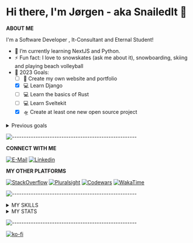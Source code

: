 # Hi there, I'm Jørgen - aka Snailedlt 👋

**ABOUT ME**

I'm a Software Developer , It-Consultant and Eternal Student!

- 🌱 I’m currently learning NextJS and Python.
- ⚡ Fun fact: I love to snowskates (ask me about it), snowboarding, skiing and playing beach volleyball
- 🥅 2023 Goals:
  - [ ] 📄 Create my own website and portfolio
  - [x] 💻 Learn Django
  - [ ] 💻 Learn the basics of Rust
  - [ ] 💻 Learn Sveltekit
  - [x] 🛸 Create at least one new open source project

<details>
  <summary>Previous goals</summary>

- 🥅 2022 Goals:
  - [ ] 🎮 Learn Game Development (Love2D, Unreal/Unity/Godot, Blender)
  - [ ] 💻 Become proficient with C#
  - [x] 💻 Become proficient with Svelte and NodeJS
  - [x] 🛸 Contribute more to Open Source projects
  - [ ] 📄 Create my own website and portfolio

</details>

![-----------------------------------------------------](https://raw.githubusercontent.com/andreasbm/readme/master/assets/lines/aqua.png)

**CONNECT WITH ME**

[<img title="E-Mail" height=50px src="https://mailmeteor.com/logos/assets/SVG/Gmail_Logo.svg" />][mail]
[<img title="Linkedin" height=50px src="https://cdn.jsdelivr.net/gh/devicons/devicon/icons/linkedin/linkedin-original.svg" />][linkedin]

**MY OTHER PLATFORMS**

[<img title="StackOverflow" height=50px src="https://upload.wikimedia.org/wikipedia/commons/e/ef/Stack_Overflow_icon.svg" />][stackoverflow]
[<img title="Pluralsight" height=50px src="https://user-images.githubusercontent.com/43886029/184349691-bc76017d-1548-4663-8aad-8c1415b99f27.svg" />][pluralsight]
[<img title="Codewars" height=50px src="https://www.codewars.com/packs/assets/logo.61192cf7.svg" />][codewars]
[<img title="WakaTime" height=50px src="https://user-images.githubusercontent.com/43886029/193454699-4bd4e5d2-4dfb-4093-bd2a-35915fe0daf4.svg" />][wakatime]

![-----------------------------------------------------](https://raw.githubusercontent.com/andreasbm/readme/master/assets/lines/aqua.png)

<details>
  <summary>MY SKILLS</summary>

  <div align="center">
    <i
      >Languages, Frameworks and Databases are ordered by proficiency (highest
      to lowest)</i
    >
  </div>

  <div align="center"><h3>Languages</h3></div>
  <table align="center" width="400px">
    <tbody>
      <tr valign="top">
        <td width="80px" align="center">
          <span
            ><sup><b>JavaScript</b></sup></span
          ><br />
          <img
            alt="JavaScript"
            title="JavaScript"
            width="50px"
            src="https://cdn.jsdelivr.net/gh/devicons/devicon/icons/javascript/javascript-original.svg"
          />
        </td>
        <td width="80px" align="center">
          <span
            ><sup><b>TypeScript</b></sup></span
          ><br />
          <img
            alt="TypeScript"
            title="TypeScript"
            width="50px"
            src="https://cdn.jsdelivr.net/gh/devicons/devicon/icons/typescript/typescript-original.svg"
          />
        </td>
        <td width="80px" align="center">
          <span
            ><sup><b>Groovy</sup></b></span
          ><br />
          <img
            alt="Groovy"
            title="Groovy"
            width="50px"
            src="https://cdn.jsdelivr.net/gh/devicons/devicon/icons/groovy/groovy-original.svg"
          />
        </td>
        <td width="80px" align="center">
          <span
            ><sup><b>Java</sup></b></span
          ><br />
          <img
            alt="Java"
            title="Java"
            width="50px"
            src="https://cdn.jsdelivr.net/gh/devicons/devicon/icons/java/java-original.svg"
          />
        </td>
        <td width="80px" align="center">
          <span
            ><sup><b>Python</sup></b></span
          ><br />
          <img
            alt="Python"
            title="Python"
            width="50px"
            src="https://cdn.jsdelivr.net/gh/devicons/devicon/icons/python/python-original.svg"
          />
        </td>
      </tr>
      <tr valign="top">
        <td width="80px" align="center">
          <span
            ><sup><b>Bash</sup></b></span
          ><br />
          <img
            alt="Bash"
            title="Bash"
            width="50px"
            src="https://cdn.jsdelivr.net/gh/devicons/devicon/icons/bash/bash-original.svg"
          />
        </td>
        <td width="80px" align="center">
          <span
            ><sup><b>HTML5</sup></b></span
          ><br />
          <img
            alt="HTML5"
            title="HTML5"
            width="50px"
            src="https://cdn.jsdelivr.net/gh/devicons/devicon/icons/html5/html5-original.svg"
          />
        </td>
        <td width="80px" align="center">
          <span
            ><sup><b>Kotlin</sup></b></span
          ><br />
          <img
            alt="Kotlin"
            title="Kotlin"
            width="50px"
            src="https://cdn.jsdelivr.net/gh/devicons/devicon/icons/kotlin/kotlin-original.svg"
          />
        </td>
        <td width="80px" align="center">
          <span
            ><sup><b>PHP</sup></b></span
          ><br />
          <img
            alt="PHP"
            title="PHP"
            width="50px"
            src="https://cdn.jsdelivr.net/gh/devicons/devicon/icons/php/php-original.svg"
          />
        </td>
        <td width="80px" align="center">
          <span
            ><sup><b>CSS3</sup></b></span
          ><br />
          <img
            alt="CSS3"
            title="CSS3"
            width="50px"
            src="https://cdn.jsdelivr.net/gh/devicons/devicon/icons/css3/css3-original.svg"
          />
        </td>
      </tr>
      <tr>
        <td width="100rem" align="center">
          <span
            ><sup><b>C#</sup></b></span
          ><br />
          <img
            alt="C#"
            title="C#"
            width="50px"
            src="https://cdn.jsdelivr.net/gh/devicons/devicon/icons/csharp/csharp-original.svg"
          />
        </td>
        <td width="80px" align="center">
          <span
            ><sup><b>Lua</sup></b></span
          ><br />
          <img
            alt="Lua"
            title="Lua"
            width="50px"
            src="https://cdn.jsdelivr.net/gh/devicons/devicon/icons/lua/lua-original.svg"
          />
        </td>
      </tr>
    </tbody>
  </table>

  <div align="center"><h3>Frameworks and Libraries</h3></div>
  <table align="center" width="400px">
    <tbody>
      <tr valign="top">
        <td width="80px" align="center">
          <span
            ><sup><b>Svelte</sup></b></span
          ><br />
          <img
            alt="Svelte"
            title="Svelte"
            width="50px"
            src="https://cdn.jsdelivr.net/gh/devicons/devicon/icons/svelte/svelte-original.svg"
          />
        </td>
        <td width="80px" align="center">
          <span
            ><sup><b>Django</sup></b></span
          ><br />
          <img
            alt="Django"
            title="Django"
            width="50px"
            src="https://cdn.jsdelivr.net/gh/devicons/devicon/icons/django/django-plain.svg"
          />
        </td>
        <td width="80px" align="center">
          <span
            ><sup><b>Vue</sup></b></span
          ><br />
          <img
            alt="Vue"
            title="Vue"
            width="50px"
            src="https://cdn.jsdelivr.net/gh/devicons/devicon/icons/vuejs/vuejs-original.svg"
          />
        </td>
        <td width="80px" align="center">
          <span
            ><sup><b>Laravel</sup></b></span
          ><br />
          <img
            alt="Laravel"
            title="Laravel"
            width="50px"
            src="https://cdn.jsdelivr.net/gh/devicons/devicon/icons/laravel/laravel-plain.svg"
          />
        </td>
        <td width="80px" align="center">
          <span
            ><sup><b>Discord.js</sup></b></span
          ><br />
          <img
            alt="Discord.js"
            title="Discord.js"
            width="50px"
            src="https://cdn.jsdelivr.net/gh/devicons/devicon/icons/discordjs/discordjs-original.svg"
          />
        </td>
      </tr>
      <tr valign="top">
        <td width="80px" align="center">
          <span
            ><sup><b>Node.js</sup></b></span
          ><br />
          <img
            alt="Node.js"
            title="Node.js"
            width="50px"
            src="https://cdn.jsdelivr.net/gh/devicons/devicon/icons/nodejs/nodejs-original.svg"
          />
        </td>
        <td width="80px" align="center">
          <span
            ><sup><b>FastAPI</sup></b></span
          ><br />
          <img
            alt="FastAPI"
            title="FastAPI"
            width="50px"
            src="https://cdn.jsdelivr.net/gh/devicons/devicon/icons/fastapi/fastapi-original.svg"
          />
        </td>
        <td width="80px" align="center">
          <span
            ><sup><b>React</sup></b></span
          ><br />
          <img
            alt="React"
            title="React"
            width="50px"
            src="https://cdn.jsdelivr.net/gh/devicons/devicon/icons/react/react-original.svg"
          />
        </td>
        <td width="80px" align="center">
          <span
            ><sup><b>Meteor</sup></b></span
          ><br />
          <img
            alt="Meteor"
            title="Meteor"
            width="50px"
            src="https://cdn.jsdelivr.net/gh/devicons/devicon/icons/meteor/meteor-original.svg"
          />
        </td>
      </tr>
    </tbody>
  </table>

  <div align="center"><h3>Databases</h3></div>
  <table align="center" width="400px">
    <tbody>
      <tr valign="top">
        <td width="80px" align="center">
          <span
            ><sup><b>Azure SQL Database</sup></b></span
          ><br />
          <img
            alt="Azure SQL Database"
            title="Azure SQL Database"
            width="50px"
            src="https://code.benco.io/icon-collection/azure-docs/sql-database.svg"
          />
        </td>
        <td width="80px" align="center">
          <span
            ><sup><b>MariaDB</sup></b></span
          ><br />
          <img
            alt="MariaDB"
            title="MariaDB"
            width="50px"
            src="https://mariadb.com/wp-content/uploads/2019/11/mariadb-logo-vertical_blue.svg"
          />
        </td>
        <td width="80px" align="center">
          <span
            ><sup><b>MySQL</sup></b></span
          ><br />
          <img
            alt="MySQL"
            title="MySQL"
            width="50px"
            src="https://cdn.jsdelivr.net/gh/devicons/devicon/icons/mysql/mysql-original.svg"
          />
        </td>
        <td width="80px" align="center">
          <span
            ><sup><b>SQLite</sup></b></span
          ><br />
          <img
            alt="SQLite"
            title="SQLite"
            width="50px"
            src="https://cdn.jsdelivr.net/gh/devicons/devicon/icons/sqlite/sqlite-original.svg"
          />
        </td>
        <td width="80px" align="center">
          <span
            ><sup><b>MongoDB</sup></b></span
          ><br />
          <img
            alt="MongoDB"
            title="MongoDB"
            width="50px"
            src="https://cdn.jsdelivr.net/gh/devicons/devicon/icons/mongodb/mongodb-original.svg"
          />
        </td>
      </tr>
    </tbody>
  </table>

  <div align="center"><h3>IDE's and Code Editors</h3></div>
  <table align="center" width="400px">
    <tbody>
      <tr valign="top">
        <td width="80px" align="center">
          <span
            ><sup><b>VSCode</sup></b></span
          ><br />
          <img
            align="bottom"
            alt="Visual Studio Code"
            title="Visual Studio Code"
            width="50px"
            src="https://cdn.jsdelivr.net/gh/devicons/devicon/icons/vscode/vscode-original.svg"
          />
        </td>
        <td width="80px" align="center">
          <span
            ><sup><b>Android Studio</sup></b></span
          ><br />
          <img
            align="bottom"
            alt="Android Studio"
            title="Android Studio"
            width="50px"
            src="https://cdn.jsdelivr.net/gh/devicons/devicon/icons/androidstudio/androidstudio-original.svg"
          />
        </td>
        <td width="80px" align="center">
          <span
            ><sup><b>PHPStorm</sup></b></span
          ><br />
          <img
            align="bottom"
            alt="PHPStorm"
            title="PHPStorm"
            width="50px"
            src="https://cdn.freebiesupply.com/logos/large/2x/phpstorm-1-logo-svg-vector.svg"
          />
        </td>
        <td width="80px" align="center">
          <span
            ><sup><b>IntelliJ</sup></b></span
          ><br />
          <img
            alt="IntelliJ"
            title="IntelliJ"
            width="50px"
            src="https://cdn.freebiesupply.com/logos/large/2x/intellij-idea-1-logo-svg-vector.svg"
          />
        </td>
        <td width="80px" align="center">
          <span
            ><sup><b>Netbeans</sup></b></span
          ><br />
          <img
            alt="Netbeans"
            title="Netbeans"
            width="50px"
            src="https://upload.wikimedia.org/wikipedia/commons/9/98/Apache_NetBeans_Logo.svg"
          />
        </td>
      </tr>
      <tr valign="top">
        <td width="80px" align="center">
          <span
            ><sup><b>Visual Studio</sup></b></span
          ><br />
          <img
            alt="Visual Studio"
            title="Visual Studio"
            width="50px"
            src="https://cdn.jsdelivr.net/gh/devicons/devicon/icons/visualstudio/visualstudio-plain.svg"
          />
        </td>
      </tr>
    </tbody>
  </table>

  <div align="center"><h3>Tools</h3></div>
  <table align="center" width="400px">
    <tbody>
      <tr valign="top">
        <td width="80px" align="center">
          <span
            ><sup><b>Git</sup></b></span
          ><br />
          <img
            alt="Git"
            title="Git"
            width="50px"
            src="https://cdn.jsdelivr.net/gh/devicons/devicon/icons/git/git-original.svg"
          />
        </td>
        <td width="80px" align="center">
          <span
            ><sup><b>GitHub</sup></b></span
          ><br />
          <picture
            ><source
              media="(prefers-color-scheme: dark)"
              srcset="
                https://user-images.githubusercontent.com/43886029/180790910-37fc43da-eb83-4db6-9079-469fe83be1d5.svg
              " />
            <img
              alt="GitHub"
              title="GitHub"
              width="50px"
              src="https://cdn.jsdelivr.net/gh/devicons/devicon/icons/github/github-original.svg"
          /></picture>
        </td>
        <td width="80px" align="center">
          <span
            ><sup><b>GitLab</sup></b></span
          ><br />
          <img
            alt="GitLab"
            title="GitLab"
            width="50px"
            src="https://cdn.jsdelivr.net/gh/devicons/devicon/icons/gitlab/gitlab-original.svg"
          />
        </td>
        <td width="80px" align="center">
          <span
            ><sup><b>BitBucket</sup></b></span
          ><br />
          <img
            alt="BitBucket"
            title="BitBucket"
            width="50px"
            src="https://cdn.jsdelivr.net/gh/devicons/devicon/icons/bitbucket/bitbucket-original.svg"
          />
        </td>
        <td width="80px" align="center">
          <span
            ><sup><b>Azure DevOps</sup></b></span
          ><br />
          <img
            alt="Azure DevOps"
            title="Azure DevOps"
            width="50px"
            src="https://cdn.jsdelivr.net/npm/simple-icons@3.13.0/icons/azuredevops.svg"
          />
        </td>
      </tr>
      <tr valign="top">
        <td width="80px" align="center">
          <span
            ><sup><b>Azure</sup></b></span
          ><br />
          <img
            alt="Azure"
            title="Azure"
            width="50px"
            src="https://cdn.jsdelivr.net/gh/devicons/devicon/icons/azure/azure-original.svg"
          />
        </td>
        <td width="80px" align="center">
          <span
            ><sup><b>Azure Data Factory</sup></b></span
          ><br />
          <img
            alt="Azure Data Factory"
            title="Azure Data Factory"
            width="50px"
            src="https://code.benco.io/icon-collection/azure-docs/data-factory.svg"
          />
        </td>
        <td width="80px" align="center">
          <span
            ><sup><b>Azure Logic Apps</sup></b></span
          ><br />
          <img
            alt="Azure Logic Apps"
            title="Azure Logic Apps"
            width="50px"
            src="https://code.benco.io/icon-collection/azure-docs/logic-apps.svg"
          />
        </td>
        <td width="80px" align="center">
          <span
            ><sup><b>Power BI</sup></b></span
          ><br />
          <img
            alt="Power BI"
            title="Power BI"
            width="50px"
            src="https://powerbi.microsoft.com/pictures/application-logos/svg/powerbi.svg"
          />
        </td>
        <td width="80px" align="center">
          <span
            ><sup><b>Jira</sup></b></span
          ><br />
          <img
            alt="Jira"
            title="Jira"
            width="50px"
            src="https://cdn.jsdelivr.net/gh/devicons/devicon/icons/jira/jira-original.svg"
          />
        </td>
      </tr>
      <tr valign="top">
        <td width="80px" align="center">
          <span
            ><sup><b>Confluence</sup></b></span
          ><br />
          <img
            alt="Confluence"
            title="Confluence"
            width="50px"
            src="https://cdn.jsdelivr.net/gh/devicons/devicon/icons/confluence/confluence-original.svg"
          />
        </td>
        <td width="80px" align="center">
          <span
            ><sup><b>Trello</sup></b></span
          ><br />
          <img
            alt="Trello"
            title="Trello"
            width="50px"
            src="https://cdn.jsdelivr.net/gh/devicons/devicon/icons/trello/trello-plain.svg"
          />
        </td>
        <td width="80px" align="center">
          <span
            ><sup><b>IFTTT</sup></b></span
          ><br />
          <img
            alt="IFTTT"
            title="IFTTT"
            width="50px"
            src="https://cdn.jsdelivr.net/gh/devicons/devicon/icons/ifttt/ifttt-original.svg"
          />
        </td>
        <td width="80px" align="center">
          <span
            ><sup><b>Jenkins</sup></b></span
          ><br />
          <img
            alt="Jenkins"
            title="Jenkins"
            width="50px"
            src="https://raw.githubusercontent.com/devicons/devicon/1119b9f84c0290e0f0b38982099a2bd027a48bf1/icons/jenkins/jenkins-original.svg"
          />
        </td>
        <td width="80px" align="center">
          <span
            ><sup><b>Maven</sup></b></span
          ><br />
          <img
            alt="Maven"
            title="Maven"
            width="50px"
            src="https://user-images.githubusercontent.com/43886029/158700244-8b9a5dd1-53e8-4ea5-a0d5-3727094a35d6.svg"
          />
        </td>
      </tr>
    </tbody>
  </table>

  <div align="center"><h3>Operating Systems</h3></div>
  <table align="center" width="400px">
    <tbody>
      <tr valign="top">
        <td width="80px" align="center">
          <span
            ><sup><b>Windows 10</sup></b></span
          ><br />
          <img
            alt="Windows 10"
            title="Windows 10"
            width="50px"
            src="https://upload.wikimedia.org/wikipedia/commons/4/48/Windows_logo_-_2012_%28dark_blue%29.svg"
          />
        </td>
        <td width="80px" align="center">
          <span
            ><sup><b>Linux</sup></b></span
          ><br />
          <img
            alt="Linux"
            title="Linux"
            width="50px"
            src="https://cdn.jsdelivr.net/gh/devicons/devicon/icons/linux/linux-original.svg"
          />
        </td>
        <td width="80px" align="center">
          <span
            ><sup><b>Ubuntu</sup></b></span
          ><br />
          <img
            alt="Ubuntu"
            title="Ubuntu"
            width="50px"
            src="https://cdn.jsdelivr.net/gh/devicons/devicon/icons/ubuntu/ubuntu-plain.svg"
          />
        </td>
      </tr>
    </tbody>
  </table>

  <div align="center"><h3>Game Development</h3></div>
  <table align="center" width="400px">
    <tbody>
      <tr valign="top">
        <td width="80px" align="center">
          <span
            ><sup><b>Unity</sup></b></span
          ><br />
          <img
            alt="Unity"
            title="Unity"
            width="50px"
            src="https://cdn.jsdelivr.net/gh/devicons/devicon/icons/unity/unity-original.svg"
          />
        </td>
        <td width="80px" align="center">
          <span
            ><sup><b>LOVE2D</sup></b></span
          ><br />
          <img
            alt="LOVE2D"
            title="LOVE2D"
            width="50px"
            src="https://user-images.githubusercontent.com/43886029/169504610-658aacdf-ee9c-41f3-aad2-5eebaa3f5d26.png"
          />
        </td>
      </tr>
    </tbody>
  </table>
</details>

<details>
  <summary>MY STATS</summary>

<div align="center">

_Check out [my wakatime profile](https://wakatime.com/@Snailedlt) to see more stats_

<img width="50%" alt="Snailedlt's GitHub Stats" src="https://github-readme-stats.vercel.app/api?username=Snailedlt&&theme=react-dark&show_icons=true&hide_border=true&bg_color=0d1117&title_color=22eded&icon_color=22eded&text_color=cacaca&color=22eded&border_radius=0&count_private=true" />

  <!--START_SECTION:waka-->
![Code Time](http://img.shields.io/badge/Code%20Time-797%20hrs%202%20mins-blue)

![Profile Views](http://img.shields.io/badge/Profile%20Views-0-blue)

![Lines of code](https://img.shields.io/badge/From%20Hello%20World%20I%27ve%20Written-25.5%20million%20lines%20of%20code-blue)

**I'm an Early 🐤** 

```text
🌞 Morning                4268 commits        █████░░░░░░░░░░░░░░░░░░░░   19.59 % 
🌆 Daytime                10338 commits       ████████████░░░░░░░░░░░░░   47.46 % 
🌃 Evening                4951 commits        ██████░░░░░░░░░░░░░░░░░░░   22.73 % 
🌙 Night                  2227 commits        ███░░░░░░░░░░░░░░░░░░░░░░   10.22 % 
```
📅 **I'm Most Productive on Friday** 

```text
Monday                   4272 commits        █████░░░░░░░░░░░░░░░░░░░░   19.61 % 
Tuesday                  2920 commits        ███░░░░░░░░░░░░░░░░░░░░░░   13.40 % 
Wednesday                4052 commits        █████░░░░░░░░░░░░░░░░░░░░   18.60 % 
Thursday                 2864 commits        ███░░░░░░░░░░░░░░░░░░░░░░   13.15 % 
Friday                   5331 commits        ██████░░░░░░░░░░░░░░░░░░░   24.47 % 
Saturday                 947 commits         █░░░░░░░░░░░░░░░░░░░░░░░░   04.35 % 
Sunday                   1398 commits        ██░░░░░░░░░░░░░░░░░░░░░░░   06.42 % 
```


📊 **This Week I Spent My Time On** 

```text
💬 Programming Languages: 
Python                   2 hrs 29 mins       ████████████░░░░░░░░░░░░░   48.25 % 
HTML                     1 hr 23 mins        ███████░░░░░░░░░░░░░░░░░░   26.85 % 
Svelte                   58 mins             █████░░░░░░░░░░░░░░░░░░░░   18.86 % 
YAML                     12 mins             █░░░░░░░░░░░░░░░░░░░░░░░░   03.97 % 
GDScript                 3 mins              ░░░░░░░░░░░░░░░░░░░░░░░░░   01.10 % 

🔥 Editors: 
VS Code                  5 hrs 6 mins        █████████████████████████   98.90 % 
Godot                    3 mins              ░░░░░░░░░░░░░░░░░░░░░░░░░   01.10 % 

💻 Operating System: 
Windows                  5 hrs 9 mins        █████████████████████████   100.00 % 
```


 Last Updated on 30/09/2023 12:36:25 UTC
<!--END_SECTION:waka-->

</div>
</details>

![-----------------------------------------------------](https://raw.githubusercontent.com/andreasbm/readme/master/assets/lines/aqua.png)

[![ko-fi](https://ko-fi.com/img/githubbutton_sm.svg)](https://ko-fi.com/H2H0GY0OU)

<!-- Socials links -->

[linkedin]: https://www.linkedin.com/in/jorgenkh/
[mail]: mailto:jorgenkalsnes.hagen@gmail.com
[pluralsight]: https://app.pluralsight.com/profile/jorgenh
[stackoverflow]: https://stackoverflow.com/users/12206312
[codewars]: https://www.codewars.com/users/Snailedlt
[wakatime]: https://wakatime.com/@Snailedlt
